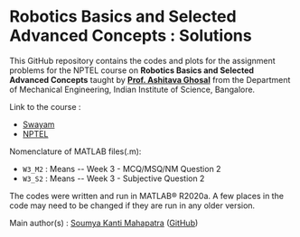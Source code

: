 # Robotics Basics and Selected Advanced Concepts :  Solutions
This GitHub repository contains the codes and plots for the assignment problems for the NPTEL course on **Robotics Basics and Selected Advanced Concepts** taught by **[Prof. Ashitava Ghosal](https://mecheng.iisc.ac.in/~asitava/)** from the Department of Mechanical Engineering, Indian Institute of Science, Bangalore.

Link to the course :
* [Swayam](https://onlinecourses.nptel.ac.in/noc22_me39/preview)
* [NPTEL](https://nptel.ac.in/courses/112108298)

Nomenclature of MATLAB files(.m):

* <code>W3_M2</code> : Means --  Week 3 - MCQ/MSQ/NM Question 2
* <code>W3_S2</code> : Means --  Week 3 - Subjective Question 2

The codes were written and run in MATLAB® R2020a. A few places in the code may need to be changed if they are run in any older version.

Main author(s) : [Soumya Kanti Mahapatra](https://sites.google.com/view/skmahapatra) ([GitHub](https://github.com/skmahapatra))
